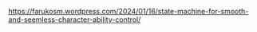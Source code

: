https://farukosm.wordpress.com/2024/01/16/state-machine-for-smooth-and-seemless-character-ability-control/
